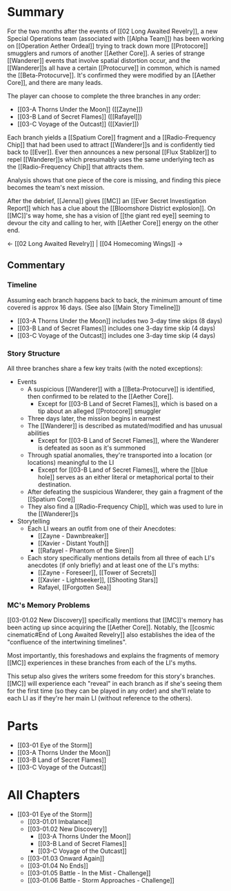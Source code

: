 # Summary
For the two months after the events of [[02 Long Awaited Revelry]], a new Special Operations team (associated with [[Alpha Team]]) has been working on [[Operation Aether Ordeal]] trying to track down more [[Protocore]] smugglers and rumors of another [[Aether Core]]. A series of strange [[Wanderer]] events that involve spatial distortion occur, and the [[Wanderer]]s all have a certain [[Protocurve]] in common, which is named the [[Beta-Protocurve]]. It's confirmed they were modified by an [[Aether Core]], and there are many leads.

The player can choose to complete the three branches in any order:
* [[03-A Thorns Under the Moon]] ([[Zayne]])
* [[03-B Land of Secret Flames]] ([[Rafayel]])
* [[03-C Voyage of the Outcast]] ([[Xavier]])

Each branch yields a [[Spatium Core]] fragment and a [[Radio-Frequency Chip]] that had been used to attract [[Wanderer]]s and is confidently tied back to [[Ever]]. Ever then announces a new personal [[Flux Stablizer]] to repel [[Wanderer]]s which presumably uses the same underlying tech as the [[Radio-Frequency Chip]] that attracts them.

Analysis shows that one piece of the core is missing, and finding this piece becomes the team's next mission.

After the debrief, [[Jenna]] gives [[MC]] an [[Ever Secret Investigation Report]] which has a clue about the [[Bloomshore District explosion]]. On [[MC]]'s way home, she has a vision of [[the giant red eye]] seeming to devour the city and calling to her, with [[Aether Core]] energy on the other end.

← [[02 Long Awaited Revelry]] | [[04 Homecoming Wings]] →
## Commentary
### Timeline
Assuming each branch happens back to back, the minimum amount of time covered is approx 16 days. (See also [[Main Story Timeline]])
* [[03-A Thorns Under the Moon]] includes two 3-day time skips (8 days)
* [[03-B Land of Secret Flames]] includes one 3-day time skip (4 days)
* [[03-C Voyage of the Outcast]] includes one 3-day time skip (4 days)

### Story Structure
All three branches share a few key traits (with the noted exceptions):
* Events
	* A suspicious [[Wanderer]] with a [[Beta-Protocurve]] is identified, then confirmed to be related to the [[Aether Core]].
		* Except for [[03-B Land of Secret Flames]], which is based on a tip about an alleged [[Protocore]] smuggler
	* Three days later, the mission begins in earnest
	* The [[Wanderer]] is described as mutated/modified and has unusual abilities
		* Except for [[03-B Land of Secret Flames]], where the Wanderer is defeated as soon as it's summoned
	* Through spatial anomalies, they're transported into a location (or locations) meaningful to the LI
		* Except for [[03-B Land of Secret Flames]], where the [[blue hole]] serves as an either literal or metaphorical portal to their destination.
	* After defeating the suspicious Wanderer, they gain a fragment of the [[Spatium Core]]
	* They also find a [[Radio-Frequency Chip]], which was used to lure in the [[Wanderer]]s
* Storytelling
	* Each LI wears an outfit from one of their Anecdotes:
		* [[Zayne - Dawnbreaker]]
		* [[Xavier - Distant Youth]]
		* [[Rafayel - Phantom of the Siren]]
	* Each story specifically mentions details from all three of each LI's anecdotes (if only briefly) and at least one of the LI's myths:
		* [[Zayne - Foreseer]], [[Tower of Secrets]]
		* [[Xavier - Lightseeker]], [[Shooting Stars]]
		* Rafayel, [[Forgotten Sea]]

### MC's Memory Problems
[[03-01.02 New Discovery]] specifically mentions that [[MC]]'s memory has been acting up since acquiring the [[Aether Core]]. Notably, the [[cosmic cinematic#End of Long Awaited Revelry]] also establishes the idea of the "confluence of the intertwining timelines".

Most importantly, this foreshadows and explains the fragments of memory [[MC]] experiences in these branches from each of the LI's myths.

This setup also gives the writers some freedom for this story's branches. [[MC]] will experience each "reveal" in each branch as if she's seeing them for the first time (so they can be played in any order) and she'll relate to each LI as if they're her main LI (without reference to the others).

# Parts
* [[03-01 Eye of the Storm]]
* [[03-A Thorns Under the Moon]]
* [[03-B Land of Secret Flames]]
* [[03-C Voyage of the Outcast]]

# All Chapters

* [[03-01 Eye of the Storm]]
	* [[03-01.01 Imbalance]]
	* [[03-01.02 New Discovery]]
		* [[03-A Thorns Under the Moon]]
		* [[03-B Land of Secret Flames]]
		* [[03-C Voyage of the Outcast]]
	* [[03-01.03 Onward Again]]
	* [[03-01.04 No Ends]]
	* [[03-01.05 Battle - In the Mist - Challenge]]
	* [[03-01.06 Battle - Storm Approaches - Challenge]]
